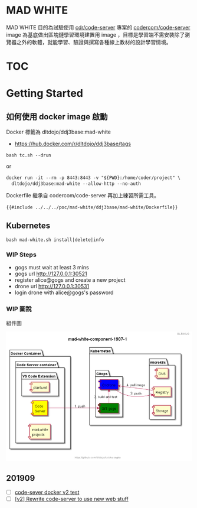 # MAD WHITE

MAD WHITE 目的為試驗使用 [cdr/code-server](https://github.com/cdr/code-server) 專案的 [codercom/code-server](https://hub.docker.com/r/codercom/code-server) image 為基底做出區塊鏈學習環境建置用 image ，目標是學習端不需安裝除了瀏覽器之外的軟體，就能學習、驗證與撰寫各種線上教材的設計學習情境。

# TOC
<!-- toc -->

# Getting Started

## 如何使用 docker image 啟動

Docker 標籤為 dltdojo/ddj3base:mad-white

- https://hub.docker.com/r/dltdojo/ddj3base/tags

```shell
bash tc.sh --drun
```

or 

```shell
docker run -it --rm -p 8443:8443 -v "${PWD}:/home/coder/project" \
  dltdojo/ddj3base:mad-white --allow-http --no-auth 
```

Dockerfile 繼承自 codercom/code-server 再加上練習所需工具。

```docker
{{#include ../../../poc/mad-white/ddj3base/mad-white/Dockerfile}}
```


## Kubernetes 

```shell
bash mad-white.sh install|delete|info
```

###  WIP Steps

- gogs must wait at least 3 mins
- gogs url http://127.0.0.1:30521
- register alice@gogs and create a new project
- drone url http://127.0.0.1:30531
- login drone with alice@gogs's password


### WIP 圖說

組件圖

![x](puml/mad-white-component-1907-1.png)

## 201909

- [ ] [code-sever docker v2 test](https://hub.docker.com/r/codercom/code-server/tags)
- [ ] [[v2] Rewrite code-server to use new web stuff](https://github.com/cdr/code-server/pull/857)